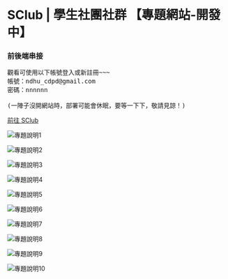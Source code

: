 # SClub | 學生社團社群 【專題網站-開發中】

### 前後端串接

<pre>
觀看可使用以下帳號登入或新註冊~~~
帳號：ndhu_cdpd@gmail.com
密碼：nnnnnn

(一陣子沒開網站時，部署可能會休眠，要等一下下，敬請見諒！)
</pre>

[前往 SClub](https://leileisme.github.io/SClub-front/#/login)

![專題說明1](https://raw.githubusercontent.com/Leileisme/SClub-front/main/public/readme-image/01.png)

![專題說明2](https://raw.githubusercontent.com/Leileisme/SClub-front/main/public/readme-image/02.png)

![專題說明3](https://raw.githubusercontent.com/Leileisme/SClub-front/main/public/readme-image/03.png)

![專題說明4](https://raw.githubusercontent.com/Leileisme/SClub-front/main/public/readme-image/04.png)

![專題說明5](https://raw.githubusercontent.com/Leileisme/SClub-front/main/public/readme-image/05.png)

![專題說明6](https://raw.githubusercontent.com/Leileisme/SClub-front/main/public/readme-image/06.png)

![專題說明7](https://raw.githubusercontent.com/Leileisme/SClub-front/main/public/readme-image/07.png)

![專題說明8](https://raw.githubusercontent.com/Leileisme/SClub-front/main/public/readme-image/08.png)

![專題說明9](https://raw.githubusercontent.com/Leileisme/SClub-front/main/public/readme-image/09.png)

![專題說明10](https://raw.githubusercontent.com/Leileisme/SClub-front/main/public/readme-image/10.png)
